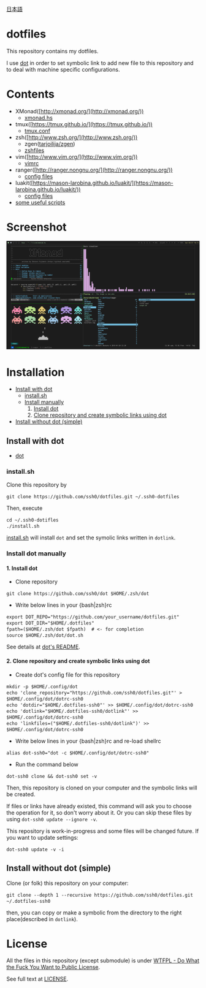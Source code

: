 [日本語](./README_ja.md)

dotfiles
========

This repository contains my dotfiles.

I use [dot](https://github.com/ssh0/dot) in order to set symbolic link to add new file to this repository and to deal with machine specific configurations.

Contents
========

* XMonad([http://xmonad.org/](http://xmonad.org/))
    * [xmonad.hs](./xmonad/xmonad.hs)
* tmux([https://tmux.github.io/](https://tmux.github.io/))
    * [tmux.conf](./rcfiles/tmux.conf)
* zsh([http://www.zsh.org/](http://www.zsh.org/))
    * zgen([tarjoilija/zgen](https://github.com/tarjoilija/zgen))
    * [zshfiles](./zshfiles/)
* vim([http://www.vim.org/](http://www.vim.org/))
    * [vimrc](./vimfiles/vimrc)
* ranger([http://ranger.nongnu.org/](http://ranger.nongnu.org/))
    * [config files](./ranger/)
* luakit([https://mason-larobina.github.io/luakit/](https://mason-larobina.github.io/luakit/))
    * [config files](./luakit/)
* [some useful scripts](./bin/)

Screenshot
==========

![screenshot.png](./screenshots/screenshot.png)

Installation
============

* [Install with dot](#install_with_dot)
    * [install.sh](#install_sh)
    * [Install manually](#manually)
        1. [Install dot](#install_dot)
        2. [Clone repository and create symbolic links using dot](#clone_and_deploy_using_dot)
* [Install without dot (simple)](#install_without_dot)


## <a name="install_with_dot"> Install with dot</a>

* [dot](https://github.com/ssh0/dot)

### <a name="install_sh">install.sh</a>

Clone this repository by

```
git clone https://github.com/ssh0/dotfiles.git ~/.ssh0-dotfiles
```

Then, execute

```
cd ~/.ssh0-dotifles
./install.sh
```

[install.sh](./install.sh) will install `dot` and set the symolic links written in `dotlink`.

### <a name="manually">Install dot manually</a>

#### <a name="install_dot"> 1. Install dot</a>

* Clone repository

```
git clone https://github.com/ssh0/dot $HOME/.zsh/dot
```

* Write below lines in your {bash|zsh}rc

```
export DOT_REPO="https://github.com/your_username/dotfiles.git"
export DOT_DIR="$HOME/.dotfiles"
fpath=($HOME/.zsh/dot $fpath)  # <- for completion
source $HOME/.zsh/dot/dot.sh
```

See details at [dot's README](https://github.com/ssh0/dot).

#### <a name="clone_and_deploy_using_dot"> 2. Clone repository and create symbolic links using dot</a>

* Create dot's config file for this repository

```
mkdir -p $HOME/.config/dot
echo 'clone_repository="https://github.com/ssh0/dotfiles.git"' > $HOME/.config/dot/dotrc-ssh0
echo 'dotdir="$HOME/.dotfiles-ssh0"' >> $HOME/.config/dot/dotrc-ssh0
echo 'dotlink="$HOME/.dotfiles-ssh0/dotlink"' >> $HOME/.config/dot/dotrc-ssh0
echo 'linkfiles=("$HOME/.dotfiles-ssh0/dotlink")' >> $HOME/.config/dot/dotrc-ssh0
```

* Write below lines in your {bash|zsh}rc and re-load shellrc

```
alias dot-ssh0="dot -c $HOME/.config/dot/dotrc-ssh0"
```

* Run the command below

```
dot-ssh0 clone && dot-ssh0 set -v
```

Then, this repository is cloned on your computer and the symbolic links will be created.

If files or links have already existed, this command will ask you to choose the operation for it, so don't worry about it. Or you can skip these files by using `dot-ssh0 update --ignore -v`.

This repository is work-in-progress and some files will be changed future.
If you want to update settings:

```
dot-ssh0 update -v -i
```

## <a name="install_without_dot">Install without dot (simple) </a>

Clone (or folk) this repository on your computer:

```
git clone --depth 1 --recursive https://github.com/ssh0/dotfiles.git ~/.dotfiles-ssh0
```

then, you can copy or make a symbolic from the directory to the right place(described in `dotlink`).

License
=======

All the files in this repository (except submodule) is under [WTFPL - Do What the Fuck You Want to Public License](http://www.wtfpl.net/).

See full text at [LICENSE](./LICENSE).

